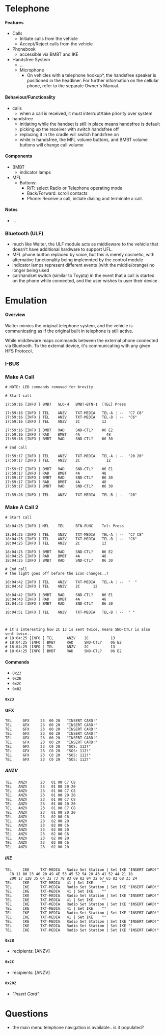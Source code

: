 # Telephone

#### Features
  - Calls
    - Initiate calls from the vehicle
    - Accept/Reject calls from the vehicle
  - Phonebook
    - accessible via BMBT and IKE
  - Handsfree System
    - ...
    - Microphone
      - On vehicles with a telephone hookup*, the handsfree speaker is positioned in the headliner.
        For further information on the cellular phone, refer to the separate Owner's Manual.

#### Behaviour/Functionality
  - calls
    - when a call is received, it must interrupt/take priority over system
  - handsfree
    - initiating while the handset is still in place means handsfree is default
    - picking up the receiver with switch handsfree off
    - replacing it in the cradle will switch handsfree on
    - while in handsfree, the MFL volume buttons, and BMBT volume buttons will change call volume

#### Components
  - BMBT
    - indicator lamps
  - MFL
    - Buttons:
      - R/T: select Radio or Telephone operating mode
      - Back/Forward: scroll contacts
      - Phone: Receive a call, initiate dialing and terminate a call.

#### Notes
- ...

### Bluetooth (ULF)
- much like Walter, the ULF module acts as middleware to the vehicle that doesn't have additional hardware to support UFL.
 - MFL phone button replaced by voice, but this is merely cosmetic, with alternative functionality being implemnted by the control module
 - indicator lamps represent different events (with the middle/orange) no longer being used
- car/handset switch (similar to Toypta) in the event that a call is started on the phone while connected, and the user wishes to user their device

# Emulation

#### Overview

Walter mimics the original telephone system, and the vehicle is communicating as if the original built in telephone is still active.

While middleware maps commands between the external phone connected via Bluetooth. To the external device, it's communicating with any given HFS Protocol,

### I-BUS

### Make A Call
    # NOTE: LED commands removed for brevity

    # Start call

    17:59:16 [INFO ] BMBT  	GLO-H 	BMBT-BTN-1	[TEL] Press

    17:59:16 [INFO ] TEL   	ANZV  	TXT-MEDIA 	TEL-A | --	"C7 C8"
    17:59:16 [INFO ] TEL   	ANZV  	TXT-MEDIA 	TEL-B | --	"C6"
    17:59:16 [INFO ] TEL   	ANZV  	2C          13

    17:59:16 [INFO ] BMBT  	RAD   	SND-CTL?    06 E2
    17:59:16 [INFO ] RAD   	BMBT  	4A       	  48
    17:59:16 [INFO ] BMBT  	RAD   	SND-CTL?    06 30

    # End call

    17:59:17 [INFO ] TEL   	ANZV  	TXT-MEDIA 	TEL-A | --	"20 20"
    17:59:17 [INFO ] TEL   	ANZV  	2C   	      12

    17:59:17 [INFO ] BMBT  	RAD   	SND-CTL?    06 E1
    17:59:17 [INFO ] RAD   	BMBT  	4A          48
    17:59:17 [INFO ] BMBT  	RAD   	SND-CTL?    06 30
    17:59:17 [INFO ] RAD   	BMBT  	4A          48
    17:59:17 [INFO ] BMBT  	RAD   	SND-CTL?    06 30

    17:59:26 [INFO ] TEL   	ANZV  	TXT-MEDIA 	TEL-B | --	"20"

### Make A Call 2

    # Start call

    18:04:25 [INFO ] MFL   	TEL   	BTN-FUNC  	Tel: Press

    18:04:25 [INFO ] TEL   	ANZV  	TXT-MEDIA 	TEL-A | --	"C7 C8"
    18:04:25 [INFO ] TEL   	ANZV  	TXT-MEDIA 	TEL-B | --	"C6"
    18:04:25 [INFO ] TEL   	ANZV  	2C          13    

    18:04:25 [INFO ] BMBT  	RAD   	SND-CTL?    06 E2  
    18:04:25 [INFO ] RAD   	BMBT  	4A          48
    18:04:25 [INFO ] BMBT  	RAD   	SND-CTL?    06 30

    # End call
    # the light goes off before the icon changes..?

    18:04:42 [INFO ] TEL   	ANZV  	TXT-MEDIA 	TEL-A | --	"  "
    18:04:42 [INFO ] TEL   	ANZV  	2C   	12

    18:04:42 [INFO ] BMBT  	RAD   	SND-CTL?    06 E1
    18:04:43 [INFO ] RAD   	BMBT  	4A          48
    18:04:43 [INFO ] BMBT  	RAD   	SND-CTL?    06 30
    --
    18:04:51 [INFO ] TEL   	ANZV  	TXT-MEDIA 	TEL-B | --	" "



    # it's interesting how 2C 13 is sent twice, means SND-CTL? is also sent twice..
    # 18:04:25 [INFO ] TEL   	ANZV  	2C          13    
    # 18:04:25 [INFO ] BMBT  	RAD   	SND-CTL?    06 E2
    # 18:04:25 [INFO ] TEL   	ANZV  	2C          13
    # 18:04:25 [INFO ] BMBT  	RAD   	SND-CTL?    06 E2  



#### Commands
- `0x23`
- `0x2B`
- `0x2C`
- `0x02`

#### `0x23`

#### GFX
    TEL   	GFX   	23	00 20	"INSERT CARD!"
    TEL   	GFX   	23	00 20	"INSERT CARD!"
    TEL   	GFX   	23	00 20	"INSERT CARD!"
    TEL   	GFX   	23	00 20	"INSERT CARD!"
    TEL   	GFX   	23	00 20	"INSERT CARD!"
    TEL   	GFX   	23	00 20	"INSERT CARD!"
    TEL   	GFX   	23	C0 20	"SOS: 112!"
    TEL   	GFX   	23	C0 20	"SOS: 112!"
    TEL   	GFX   	23	C0 20	"SOS: 112!"
    TEL   	GFX   	23	C0 20	"SOS: 112!"

##### ANZV
    TEL   ANZV   	23	 01 00 C7 C8
    TEL   ANZV   	23	 01 00 20 20
    TEL   ANZV   	23	 01 00 C7 C8
    TEL   ANZV   	23	 01 00 20 20
    TEL   ANZV   	23	 01 00 C7 C8
    TEL   ANZV   	23	 01 00 20 20
    TEL   ANZV   	23	 01 00 C7 C8
    TEL   ANZV   	23	 01 00 20 20    
    TEL   ANZV   	23	 02 00 C6
    TEL   ANZV   	23	 02 00 20
    TEL   ANZV   	23	 02 00 C6
    TEL   ANZV   	23	 02 00 20
    TEL   ANZV   	23	 02 00 C6
    TEL   ANZV   	23	 02 00 20
    TEL   ANZV   	23	 02 00 C6
    TEL   ANZV   	23	 02 00 20
##### IKE
    TEL   	IKE   	TXT-MEDIA 	Radio Set Station | Set IKE	"INSERT CARD!"
      C8 11 80 23 40 20 49 4E 53 45 52 54 20 43 41 52 44 21 18
      200 17 128 35 64 32 73 78 83 69 82 84 32 67 65 82 68 33 24
    TEL   	IKE   	TXT-MEDIA 	41 | Set IKE	""
    TEL   	IKE   	TXT-MEDIA 	Radio Set Station | Set IKE	"INSERT CARD!"
    TEL   	IKE   	TXT-MEDIA 	41 | Set IKE	""
    TEL   	IKE   	TXT-MEDIA 	Radio Set Station | Set IKE	"INSERT CARD!"
    TEL   	IKE   	TXT-MEDIA 	41 | Set IKE	""
    TEL   	IKE   	TXT-MEDIA 	Radio Set Station | Set IKE	"INSERT CARD!"
    TEL   	IKE   	TXT-MEDIA 	41 | Set IKE	""
    TEL   	IKE   	TXT-MEDIA 	Radio Set Station | Set IKE	"INSERT CARD!"
    TEL   	IKE   	TXT-MEDIA 	41 | Set IKE	""
    TEL   	IKE   	TXT-MEDIA 	Radio Set Station | Set IKE	"INSERT CARD!"
    TEL   	IKE   	TXT-MEDIA 	Radio Set Station | Set IKE	""
    TEL   	IKE   	TXT-MEDIA 	Radio Set Station | Set IKE	"INSERT CARD!"
#### `0x2B`
  - recipients: [ANZV]

#### `0x2C`
  - recipients: [ANZV]

#### `0x202`

- _"Insert Card"_

# Questions
- the main menu telephone navigation is available.. is it populated?
